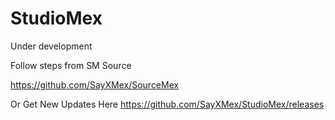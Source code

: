 # StudioMex

Under development

Follow steps from SM Source

https://github.com/SayXMex/SourceMex

Or Get New Updates Here https://github.com/SayXMex/StudioMex/releases
